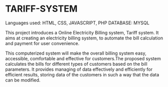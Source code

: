 # TARIFF-SYSTEM

Languages used: HTML, CSS, JAVASCRIPT, PHP 
DATABASE: MYSQL

This project introduces a Online Electricity Billing system, Tariff system. It aims at creating an electricity billing system, to automate the bill
calculation and payment for user convenience.

This computerized system will make the overall billing system easy, accessible, comfortable and effective for customers.The proposed system calculates the bills for different types of customers based on the bill parameters. It provides managing of data effectively and efficiently for efficient results, storing data of the customers in such a way that the data can be modified.
